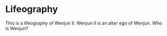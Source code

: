# Lifeography

This is a lifeography of Wenjun II. Wenjun II is an alter ego of Wenjun. Who is Wenjun?
